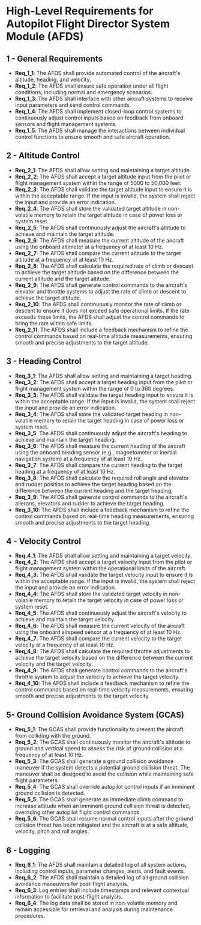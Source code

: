 

# High-Level Requirements for Autopilot Flight Director System Module (AFDS)

## 1 - General Requirements
* **Req_1_1**: The AFDS shall provide automated control of the aircraft's altitude, heading, and velocity.
* **Req_1_2**: The AFDS shall ensure safe operation under all flight conditions, including normal and emergency scenarios.
* **Req_1_3**: The AFDS shall interface with other aircraft systems to receive input parameters and send control commands.
* **Req_1_4**: The AFDS shall implement closed-loop control systems to continuously adjust control inputs based on feedback from onboard sensors and flight management systems.
* **Req_1_5**: The AFDS shall manage the interactions between individual control functions to ensure smooth and safe aircraft operation.

## 2 - Altitude Control
* **Req_2_1**: The AFDS shall allow setting and maintaining a target altitude.
* **Req_2_2**:  The AFDS shall accept a target altitude input from the pilot or flight management system within the range of 5000 to 50,000 feet.
* **Req_2_3**: The AFDS shall validate the target altitude input to ensure it is within the acceptable range. If the input is invalid, the system shall reject the input and provide an error indication.
* **Req_2_4**: The AFDS shall store the validated target altitude in non-volatile memory to retain the target altitude in case of power loss or system reset.
* **Req_2_5**: The AFDS shall continuously adjust the aircraft's altitude to achieve and maintain the target altitude.
* **Req_2_6**: The AFDS shall measure the current altitude of the aircraft using the onboard altimeter at a frequency of at least 10 Hz.
* **Req_2_7**: The AFDS shall compare the current altitude to the target altitude at a frequency of at least 10 Hz.
* **Req_2_8**: The AFDS shall calculate the required rate of climb or descent to achieve the target altitude based on the difference between the current altitude and the target altitude.
* **Req_2_9**: The AFDS shall generate control commands to the aircraft's elevator and throttle systems to adjust the rate of climb or descent to achieve the target altitude.
* **Req_2_10**: The AFDS shall continuously monitor the rate of climb or descent to ensure it does not exceed safe operational limits. If the rate exceeds these limits, the AFDS shall adjust the control commands to bring the rate within safe limits.
* **Req_2_11**: The AFDS shall include a feedback mechanism to refine the control commands based on real-time altitude measurements, ensuring smooth and precise adjustments to the target altitude.

## 3 - Heading Control
* **Req_3_1**: The AFDS shall allow setting and maintaining a target heading.
* **Req_3_2**: The AFDS shall accept a target heading input from the pilot or flight management system within the range of 0 to 360 degrees.
* **Req_3_3**: The AFDS shall validate the target heading input to ensure it is within the acceptable range. If the input is invalid, the system shall reject the input and provide an error indication.
* **Req_3_4**: The AFDS shall store the validated target heading in non-volatile memory to retain the target heading in case of power loss or system reset.
* **Req_3_5**: The AFDS shall continuously adjust the aircraft's heading to achieve and maintain the target heading.
* **Req_3_6**: The AFDS shall measure the current heading of the aircraft using the onboard heading sensor (e.g., magnetometer or inertial navigation system) at a frequency of at least 10 Hz.
* **Req_3_7**: The AFDS shall compare the current heading to the target heading at a frequency of at least 10 Hz.
* **Req_3_8**: The AFDS shall calculate the required roll angle and elevator and rudder position to achieve the target heading based on the difference between the current heading and the target heading.
* **Req_3_9**: The AFDS shall generate control commands to the aircraft's ailerons, elevators and rudder to achieve the target heading.
* **Req_3_10**: The AFDS shall include a feedback mechanism to refine the control commands based on real-time heading measurements, ensuring smooth and precise adjustments to the target heading.

## 4 - Velocity Control
* **Req_4_1**: The AFDS shall allow setting and maintaining a target velocity.
* **Req_4_2**: The AFDS shall accept a target velocity input from the pilot or flight management system within the operational limits of the aircraft.
* **Req_4_3**: The AFDS shall validate the target velocity input to ensure it is within the acceptable range. If the input is invalid, the system shall reject the input and provide an error indication.
* **Req_4_4**: The AFDS shall store the validated target velocity in non-volatile memory to retain the target velocity in case of power loss or system reset.
* **Req_4_5**: The AFDS shall continuously adjust the aircraft's velocity to achieve and maintain the target velocity.
* **Req_4_6**: The AFDS shall measure the current velocity of the aircraft using the onboard airspeed sensor at a frequency of at least 10 Hz.
* **Req_4_7**: The AFDS shall compare the current velocity to the target velocity at a frequency of at least 10 Hz.
* **Req_4_8**: The AFDS shall calculate the required throttle adjustments to achieve the target velocity based on the difference between the current velocity and the target velocity.
* **Req_4_9**: The AFDS shall generate control commands to the aircraft's throttle system to adjust the velocity to achieve the target velocity.
* **Req_4_10**: The AFDS shall include a feedback mechanism to refine the control commands based on real-time velocity measurements, ensuring smooth and precise adjustments to the target velocity.

## 5- Ground Collision Avoidance System (GCAS)
* **Req_5_1**: The GCAS shall provide functionality to prevent the aircraft from colliding with the ground.
* **Req_5_2**: The GCAS shall continuously monitor the aircraft's altitude to ground and vertical speed to assess the risk of ground collision at a frequency of at least 10 Hz.
* **Req_5_3**: The GCAS shall generate a ground collision avoidance maneuver if the system detects a potential ground collision threat. The maneuver shall be designed to avoid the collision while maintaining safe flight parameters.
* **Req_5_4**: The GCAS shall override autopilot control inputs if an imminent ground collision is detected.
* **Req_5_5**: The GCAS shall generate an immediate climb command to increase altitude when an imminent ground collision threat is detected, overriding other autopilot flight control commands.
* **Req_5_6**: The GCAS shall resume normal control inputs after the ground collision threat has been mitigated and the aircraft is at a safe altitude, velocity, pitch and roll angles.

## 6 - Logging
* **Req_6_1**: The AFDS shall maintain a detailed log of all system actions, including control inputs, parameter changes, alerts, and fault events.
* **Req_6_2**: The AFDS shall maintain a detailed log of all ground collision avoidance maneuvers for post-flight analysis.
* **Req_6_3**: Log entries shall include timestamps and relevant contextual information to facilitate post-flight analysis.
* **Req_6_4**: The log data shall be stored in non-volatile memory and remain accessible for retrieval and analysis during maintenance procedures.
